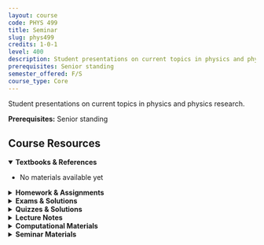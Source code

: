 ```yaml
---
layout: course
code: PHYS 499
title: Seminar
slug: phys499
credits: 1-0-1
level: 400
description: Student presentations on current topics in physics and physics research.
prerequisites: Senior standing
semester_offered: F/S
course_type: Core
---
```


Student presentations on current topics in physics and physics research.

**Prerequisites:** Senior standing

## <i class="fas fa-book"></i> Course Resources

<details open>
<summary><strong><i class="fas fa-book"></i> Textbooks & References</strong></summary>
<ul>
<li>No materials available yet</li>
</ul>
</details>

<details>
<summary><strong><i class="fas fa-file-alt"></i> Homework & Assignments</strong></summary>
<ul>
<li>No materials available yet</li>
</ul>
</details>

<details>
<summary><strong><i class="fas fa-chart-bar"></i> Exams & Solutions</strong></summary>
<ul>
<li>No materials available yet</li>
</ul>
</details>

<details>
<summary><strong><i class="fas fa-check-circle"></i> Quizzes & Solutions</strong></summary>
<ul>
<li>No materials available yet</li>
</ul>
</details>

<details>
<summary><strong><i class="fas fa-book-open"></i> Lecture Notes</strong></summary>
<ul>
<li>No materials available yet</li>
</ul>
</details>

<details>
<summary><strong><i class="fas fa-laptop-code"></i> Computational Materials</strong></summary>
<ul>
<li><a href="/assets/resources/core/phys499/Monte Carlo for Gamma Ray Transport.ipynb" download>Monte Carlo Simulation Code</a></li>
</ul>
</details>

<details>
<summary><strong><i class="fas fa-presentation"></i> Seminar Materials</strong></summary>
<ul>
<li><a href="/assets/resources/core/phys499/Monte Carlo for Gamma Ray Transport.pdf">Monte Carlo Simulation Report</a></li>
</ul>
</details>